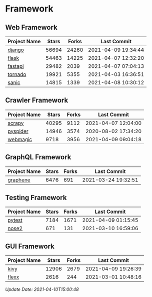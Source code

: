 # Framework

## Web Framework
| Project Name | Stars | Forks | Last Commit |
| ------------ | ----- | ----- | ----------- |
| [django](https://github.com/django/django) | 56694 | 24260 | 2021-04-09 19:34:44 |
| [flask](https://github.com/pallets/flask) | 54463 | 14225 | 2021-04-07 12:32:20 |
| [fastapi](https://github.com/tiangolo/fastapi) | 29482 | 2039 | 2021-04-07 07:04:13 |
| [tornado](https://github.com/tornadoweb/tornado) | 19921 | 5355 | 2021-04-03 16:36:51 |
| [sanic](https://github.com/sanic-org/sanic) | 14815 | 1339 | 2021-04-08 10:30:12 |

## Crawler Framework
| Project Name | Stars | Forks | Last Commit |
| ------------ | ----- | ----- | ----------- |
| [scrapy](https://github.com/scrapy/scrapy) | 40295 | 9112 | 2021-04-07 12:04:00 |
| [pyspider](https://github.com/binux/pyspider) | 14946 | 3574 | 2020-08-02 17:34:20 |
| [webmagic](https://github.com/code4craft/webmagic) | 9718 | 3956 | 2021-04-09 09:04:18 |

## GraphQL Framework
| Project Name | Stars | Forks | Last Commit |
| ------------ | ----- | ----- | ----------- |
| [graphene](https://github.com/graphql-python/graphene) | 6476 | 691 | 2021-03-24 19:32:51 |

## Testing Framework
| Project Name | Stars | Forks | Last Commit |
| ------------ | ----- | ----- | ----------- |
| [pytest](https://github.com/pytest-dev/pytest) | 7184 | 1671 | 2021-04-09 01:15:45 |
| [nose2](https://github.com/nose-devs/nose2) | 671 | 131 | 2021-03-10 16:59:06 |

## GUI Framework
| Project Name | Stars | Forks | Last Commit |
| ------------ | ----- | ----- | ----------- |
| [kivy](https://github.com/kivy/kivy) | 12906 | 2679 | 2021-04-09 19:26:39 |
| [flexx](https://github.com/flexxui/flexx) | 2616 | 244 | 2021-03-01 10:48:16 |

*Update Date: 2021-04-10T15:00:48*